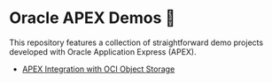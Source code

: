 # Oracle APEX Demos 🐌

This repository features a collection of straightforward demo projects developed with Oracle Application Express (APEX).

- [APEX Integration with OCI Object Storage](./apex_integration_object_storage.md)
